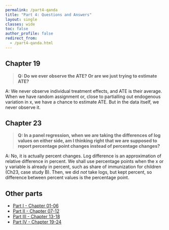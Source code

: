 ```yaml
---
permalink: /part4-qanda
title: "Part 4: Questions and Answers"
layout: single
classes: wide
toc: false
author_profile: false
redirect_from:
  - /part4-qanda.html
---
```



## Chapter 19

>**Q: Do we ever observe the ATE? Or are we just trying to estimate ATE?**

A: We never observe individual treatment effects, and ATE is their average. When we have random assignment or, close to partialling out endogenous variation in x, we have a chance to estimate ATE. But in the data itself, we never observe it. 


## Chapter 23

>**Q: In a panel regression, when we are taking the differences of log values on either side, am I thinking right that we are supposed to report percentage point changes instead of percentage changes?**    

A: No, it is actually percent changes. Log difference is an approximation of relative difference in percent. We shall use percentage points when the x or y variable is already in percent, such as share of immunization for children (Ch23, case study B). Then, we did *not* take logs, but kept percent, so difference between percent values is the percentage point.  

## Other parts

* [Part I - Chapter 01-06](/part1-qanda) 
* [Part II - Chapter 07-12](/part2-qanda) 
* [Part III - Chapter 13-18](/part3-qanda) 
* [Part IV - Chapter 19-24](/part4-qanda) 
